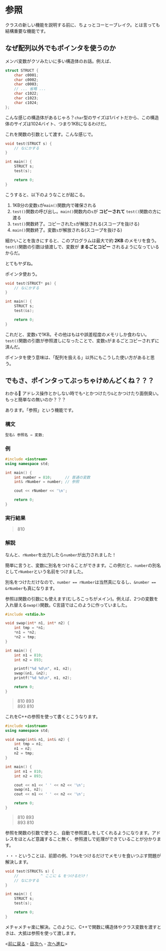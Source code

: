 # 参照
クラスの新しい機能を説明する前に、ちょっとコーヒーブレイク。とは言っても結構重要な機能です。

## なぜ配列以外でもポインタを使うのか
メンバ変数がクソみたいに多い構造体のお話。例えば、

```cpp
struct STRUCT {
	char c0001;
	char c0002;
	char c0003;
	// ... 省略 ...
	char c1022;
	char c1023;
	char c1024;
};
```

こんな感じの構造体があるじゃろ？`char`型のサイズは1バイトだから、この構造体のサイズは1024バイト、つまり1KBになるわけだ。

これを関数の引数として渡す。こんな感じで。

```cpp
void test(STRUCT s) {
	// なにかする
}

int main() {
	STRUCT s;
	test(s);

	return 0;
}
```

こうすると、以下のようなことが起こる。

1. 1KB分の変数`s`が`main()`関数内で確保される
2. `test()`関数の呼び出し。`main()`関数内の`s`が **コピーされて** `test()`関数の方に渡る
3. `test()`関数終了。コピーされた`s`が解放される(スコープを抜ける)
4. `main()`関数終了。変数`s`が解放される(スコープを抜ける)

細かいことを抜きにすると、このプログラムは最大で約 **2KB** のメモリを食う。`test()`関数の引数は値渡しで、変数が **まるごとコピー** されるようになっているからだ。

とてもヤダね。

ポインタ使おう。

```cpp
void test(STRUCT* ps) {
	// なにかする
}

int main() {
	STRUCT s;
	test(&s);

	return 0;
}
```

これだと、変数`s`で1KB。その他はもはや誤差程度のメモリしか食わない。`test()`関数の引数が参照渡しになったことで、変数`s`がまるごとコピーされずに済んだ。

ポインタを使う意味は、「配列を扱える」以外にもこうした使い方があると思う。

## でもさ、ポインタってぶっちゃけめんどくね？？？
わかる:clap: アドレス操作とかしない時でも`*`とかつけたり`&`とかつけたり面倒臭い。もっと簡単なの無いのか？？？

あります。「参照」という機能です。

### 構文

```cpp
型名& 参照名 = 変数;
```

### 例

```cpp
#include <iostream>
using namespace std;

int main() {
	int number = 810;      // 普通の変数
	int& rNumber = number; // 参照

	cout << rNumber << '\n';

	return 0;
}
```

### 実行結果
> 810

### 解説
なんと、`rNumber`を出力したら`number`が出力されました！

簡単に言うと、変数に別名をつけることができます。この例だと、`number`の別名として`rNumber`という名前をつけました。

別名をつけただけなので、`number == rNumber`は当然真になるし、`&number == &rNumber`も真になります。

参照は関数の引数にも使えます(むしろこっちがメイン)。例えば、2つの変数を入れ替える`swap()`関数。C言語ではこのように作っていました。

```c
#include <stdio.h>

void swap(int* n1, int* n2) {
	int tmp = *n1;
	*n1 = *n2;
	*n2 = tmp;
}

int main() {
	int n1 = 810;
	int n2 = 893;

	printf("%d %d\n", n1, n2);
	swap(&n1, &n2);
	printf("%d %d\n", n1, n2);

	return 0;
}
```

> 810 893  
> 893 810

これをC++の参照を使って書くとこうなります。

```cpp
#include <iostream>
using namespace std;

void swap(int& n1, int& n2) {
	int tmp = n1;
	n1 = n2;
	n2 = tmp;
}

int main() {
	int n1 = 810;
	int n2 = 893;

	cout << n1 << ' ' << n2 << '\n';
	swap(n1, n2);
	cout << n1 << ' ' << n2 << '\n';

	return 0;
}
```

> 810 893  
> 893 810

参照を関数の引数で使うと、自動で参照渡しをしてくれるようになります。アドレスをほとんど意識すること無く、参照渡しで処理ができていることが分かります。

・・・ということは、前節の例、1つ`&`をつけるだけでメモリを食いつぶす問題が解決します。

```cpp
void test(STRUCT& s) {
	//          ^ ここに & をつけるだけ！
	// なにかする
}

int main() {
	STRUCT s;
	test(s);

	return 0;
}
```

メチャメチャ楽に解決。このように、C++で関数に構造体やクラス変数を渡すときは、大抵は参照を使って渡します。

<[前に戻る](06-DynamicAllocation.md) - [目次へ](../../README.md) - [次へ進む](08-StaticMember.md)>
